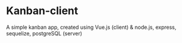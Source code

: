 # Kanban-client
A simple kanban app, created using Vue.js (client) & node.js, express, sequelize, postgreSQL (server)